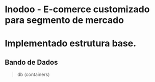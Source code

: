 # Inodoo - E-comerce customizado para segmento de mercado

# Implementado estrutura base.
## Bando de Dados
> db (containers)